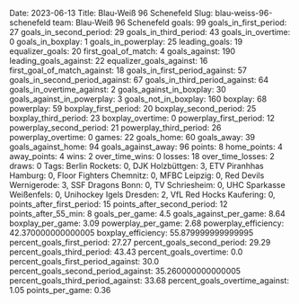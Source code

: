 Date: 2023-06-13
Title: Blau-Weiß 96 Schenefeld
Slug: blau-weiss-96-schenefeld
team: Blau-Weiß 96 Schenefeld
goals: 99
goals_in_first_period: 27
goals_in_second_period: 29
goals_in_third_period: 43
goals_in_overtime: 0
goals_in_boxplay: 1
goals_in_powerplay: 25
leading_goals: 19
equalizer_goals: 20
first_goal_of_match: 4
goals_against: 190
leading_goals_against: 22
equalizer_goals_against: 16
first_goal_of_match_against: 18
goals_in_first_period_against: 57
goals_in_second_period_against: 67
goals_in_third_period_against: 64
goals_in_overtime_against: 2
goals_against_in_boxplay: 30
goals_against_in_powerplay: 3
goals_not_in_boxplay: 160
boxplay: 68
powerplay: 59
boxplay_first_period: 20
boxplay_second_period: 25
boxplay_third_period: 23
boxplay_overtime: 0
powerplay_first_period: 12
powerplay_second_period: 21
powerplay_third_period: 26
powerplay_overtime: 0
games: 22
goals_home: 60
goals_away: 39
goals_against_home: 94
goals_against_away: 96
points: 8
home_points: 4
away_points: 4
wins: 2
over_time_wins: 0
losses: 18
over_time_losses: 2
draws: 0
Tags:  Berlin Rockets: 0,  DJK Holzbüttgen: 3,  ETV Piranhhas Hamburg: 0,  Floor Fighters Chemnitz: 0,  MFBC Leipzig: 0,  Red Devils Wernigerode: 3,  SSF Dragons Bonn: 0,  TV Schriesheim: 0,  UHC Sparkasse Weißenfels: 0,  Unihockey Igels Dresden: 2,  VfL Red Hocks Kaufering: 0,
points_after_first_period: 15
points_after_second_period: 12
points_after_55_min: 8
goals_per_game: 4.5
goals_against_per_game: 8.64
boxplay_per_game: 3.09
powerplay_per_game: 2.68
powerplay_efficiency: 42.370000000000005
boxplay_efficiency: 55.879999999999995
percent_goals_first_period: 27.27
percent_goals_second_period: 29.29
percent_goals_third_period: 43.43
percent_goals_overtime: 0.0
percent_goals_first_period_against: 30.0
percent_goals_second_period_against: 35.260000000000005
percent_goals_third_period_against: 33.68
percent_goals_overtime_against: 1.05
points_per_game: 0.36
